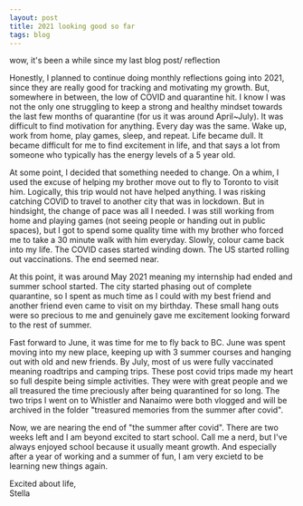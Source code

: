 ```yaml
---
layout: post
title: 2021 looking good so far
tags: blog
---
```



wow, it's been a while since my last blog post/ reflection


Honestly, I planned to continue doing monthly reflections going into 2021, since they are really good for tracking and motivating my growth. But, somewhere in between, the low of COVID and quarantine hit. I know I was not the only one struggling to keep a strong and healthy mindset towards the last few months of quarantine (for us it was around April~July). It was difficult to find motivation for anything. Every day was the same. Wake up, work from home, play games, sleep, and repeat. Life became dull. It became difficult for me to find excitement in life, and that says a lot from someone who typically has the energy levels of a 5 year old.

At some point, I decided that something needed to change. On a whim, I used the excuse of helping my brother move out to fly to Toronto to visit him. Logically, this trip would not have helped anything. I was risking catching COVID to travel to another city that was in lockdown. But in hindsight, the change of pace was all I needed. I was still working from home and playing games (not seeing people or handing out in public spaces), but I got to spend some quality time with my brother who forced me to take a 30 minute walk with him everyday. Slowly, colour came back into my life. The COVID cases started winding down. The US started rolling out vaccinations. The end seemed near.

At this point, it was around May 2021 meaning my internship had ended and summer school started. The city started phasing out of complete quarantine, so I spent as much time as I could with my best friend and another friend even came to visit on my birthday. These small hang outs were so precious to me and genuinely gave me excitement looking forward to the rest of summer.

Fast forward to June, it was time for me to fly back to BC. June was spent moving into my new place, keeping up with 3 summer courses and hanging out with old and new friends. By July, most of us were fully vaccinated meaning roadtrips and camping trips. These post covid trips made my heart so full despite being simple activities. They were with great people and we all treasured the time preciously after being quarantined for so long. The two trips I went on to Whistler and Nanaimo were both vlogged and will be archived in the folder "treasured memories from the summer after covid".

Now, we are nearing the end of "the summer after covid". There are two weeks left and I am beyond excited to start school. Call me a nerd, but I've always enjoyed school because it usually meant growth. And especially after a year of working and a summer of fun, I am very excietd to be learning new things again.


Excited about life, <br>
Stella
